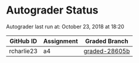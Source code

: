 # Autograder Status
Autograder last run at: October 23, 2018 at 18:20

| GitHub ID | Assignment | Graded Branch |
|-----------|------------|---------------|
| rcharlie23 | a4 | [graded-28605b](https://github.com/Fall2018COMP401-001/a4-rcharlie23/tree/graded-28605b) | 
